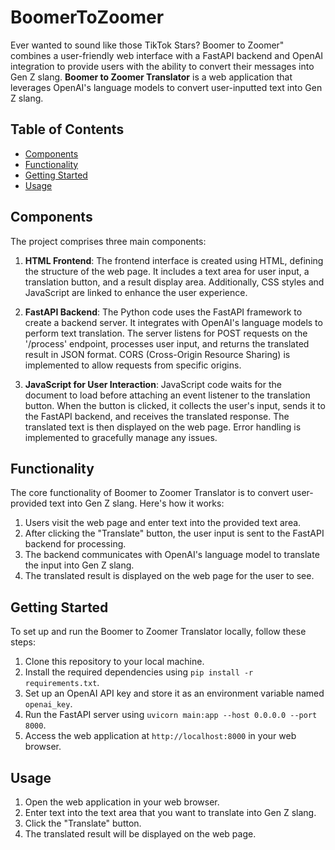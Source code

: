 
# BoomerToZoomer

Ever wanted to sound like those TikTok Stars? Boomer to Zoomer" combines a user-friendly web interface with a FastAPI backend and OpenAI integration to provide users with the ability to convert their messages into Gen Z slang. **Boomer to Zoomer Translator** is a web application that leverages OpenAI's language models to convert user-inputted text into Gen Z slang. 

## Table of Contents

- [Components](#components)
- [Functionality](#functionality)
- [Getting Started](#getting-started)
- [Usage](#usage)


## Components

The project comprises three main components:

1. **HTML Frontend**: The frontend interface is created using HTML, defining the structure of the web page. It includes a text area for user input, a translation button, and a result display area. Additionally, CSS styles and JavaScript are linked to enhance the user experience.

2. **FastAPI Backend**: The Python code uses the FastAPI framework to create a backend server. It integrates with OpenAI's language models to perform text translation. The server listens for POST requests on the '/process' endpoint, processes user input, and returns the translated result in JSON format. CORS (Cross-Origin Resource Sharing) is implemented to allow requests from specific origins.

3. **JavaScript for User Interaction**: JavaScript code waits for the document to load before attaching an event listener to the translation button. When the button is clicked, it collects the user's input, sends it to the FastAPI backend, and receives the translated response. The translated text is then displayed on the web page. Error handling is implemented to gracefully manage any issues.

## Functionality

The core functionality of Boomer to Zoomer Translator is to convert user-provided text into Gen Z slang. Here's how it works:

1. Users visit the web page and enter text into the provided text area.
2. After clicking the "Translate" button, the user input is sent to the FastAPI backend for processing.
3. The backend communicates with OpenAI's language model to translate the input into Gen Z slang.
4. The translated result is displayed on the web page for the user to see.

## Getting Started

To set up and run the Boomer to Zoomer Translator locally, follow these steps:

1. Clone this repository to your local machine.
2. Install the required dependencies using `pip install -r requirements.txt`.
3. Set up an OpenAI API key and store it as an environment variable named `openai_key`.
4. Run the FastAPI server using `uvicorn main:app --host 0.0.0.0 --port 8000`.
5. Access the web application at `http://localhost:8000` in your web browser.

## Usage

1. Open the web application in your web browser.
2. Enter text into the text area that you want to translate into Gen Z slang.
3. Click the "Translate" button.
4. The translated result will be displayed on the web page.
